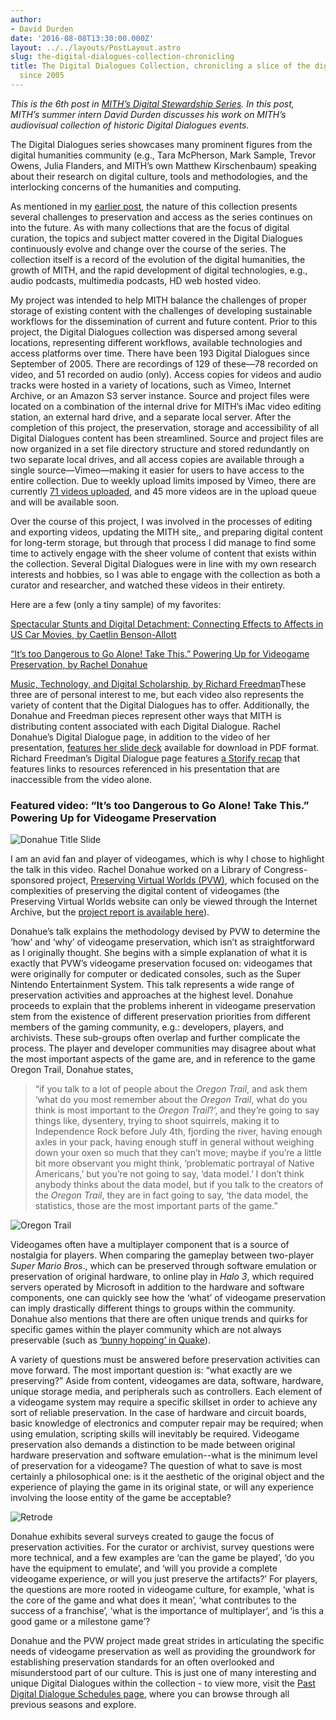 ```yaml
---
author:
- David Durden
date: '2016-08-08T13:30:00.000Z'
layout: ../../layouts/PostLayout.astro
slug: the-digital-dialogues-collection-chronicling
title: The Digital Dialogues Collection, chronicling a slice of the digital humanities
  since 2005
---
```


_This is the 6th post in [MITH’s Digital Stewardship Series](http://mith.umd.edu/tag/mith-digital-stewardship-series/). In this post, MITH’s summer intern David Durden discusses his work on MITH’s audiovisual collection of historic Digital Dialogues events._

The Digital Dialogues series showcases many prominent figures from the digital humanities community (e.g., Tara McPherson, Mark Sample, Trevor Owens, Julia Flanders, and MITH’s own Matthew Kirschenbaum) speaking about their research on digital culture, tools and methodologies, and the interlocking concerns of the humanities and computing.

As mentioned in my [earlier post](http://mith.umd.edu/decade-digital-dialogues-event-recordings-challenges-implementing-retroactive-digital-asset-management-plan/), the nature of this collection presents several challenges to preservation and access as the series continues on into the future. As with many collections that are the focus of digital curation, the topics and subject matter covered in the Digital Dialogues continuously evolve and change over the course of the series. The collection itself is a record of the evolution of the digital humanities, the growth of MITH, and the rapid development of digital technologies, e.g., audio podcasts, multimedia podcasts, HD web hosted video.

My project was intended to help MITH balance the challenges of proper storage of existing content with the challenges of developing sustainable workflows for the dissemination of current and future content. Prior to this project, the Digital Dialogues collection was dispersed among several locations, representing different workflows, available technologies and access platforms over time. There have been 193 Digital Dialogues since September of 2005. There are recordings of 129 of these—78 recorded on video, and 51 recorded on audio (only). Access copies for videos and audio tracks were hosted in a variety of locations, such as Vimeo, Internet Archive, or an Amazon S3 server instance. Source and project files were located on a combination of the internal drive for MITH’s iMac video editing station, an external hard drive, and a separate local server. After the completion of this project, the preservation, storage and accessibility of all Digital Dialogues content has been streamlined. Source and project files are now organized in a set file directory structure and stored redundantly on two separate local drives, and all access copies are available through a single source—Vimeo—making it easier for users to have access to the entire collection. Due to weekly upload limits imposed by Vimeo, there are currently [71 videos uploaded](https://vimeo.com/album/2545093), and 45 more videos are in the upload queue and will be available soon.

Over the course of this project, I was involved in the processes of editing and exporting videos, updating the MITH site,, and preparing digital content for long-term storage, but through that process I did manage to find some time to actively engage with the sheer volume of content that exists within the collection. Several Digital Dialogues were in line with my own research interests and hobbies, so I was able to engage with the collection as both a curator and researcher, and watched these videos in their entirety.

Here are a few (only a tiny sample) of my favorites:

[Spectacular Stunts and Digital Detachment: Connecting Effects to Affects in US Car Movies, by Caetlin Benson-Allott](http://mith.umd.edu/dialogues/dd-spring-2014-caetlin-benson-allott/)

[“It’s too Dangerous to Go Alone! Take This.” Powering Up for Videogame Preservation, by Rachel Donahue ](http://mith.umd.edu/dialogues/rachel-donahue-its-too-dangerous-to-go-alone-take-this/)

[Music, Technology, and Digital Scholarship, by Richard Freedman](http://mith.umd.edu/dialogues/dd-fall-2015-richard-freedman/)These three are of personal interest to me, but each video also represents the variety of content that the Digital Dialogues has to offer. Additionally, the Donahue and Freedman pieces represent other ways that MITH is distributing content associated with each Digital Dialogue. Rachel Donahue’s Digital Dialogue page, in addition to the video of her presentation, [features her slide deck](http://mith.umd.edu/wp-content/uploads/2013/03/Rachel-Donahue.MITHDD.pdf) available for download in PDF format. Richard Freedman’s Digital Dialogue page features [a Storify recap](https://storify.com/digdialog/richard-freedman-digital-dialogue-at-mith-november) that features links to resources referenced in his presentation that are inaccessible from the video alone.

### Featured video: “It’s too Dangerous to Go Alone! Take This.” Powering Up for Videogame Preservation

![Donahue Title Slide](/assets/images/2016-08-Donahue-Title-Slide-300x226.jpg)

I am an avid fan and player of videogames, which is why I chose to highlight the talk in this video. Rachel Donahue worked on a Library of Congress-sponsored project, [Preserving Virtual Worlds (PVW)](http://mith.umd.edu/research/pvwii/), which focused on the complexities of preserving the digital content of videogames (the Preserving Virtual Worlds website can only be viewed through the Internet Archive, but the [project report is available here](http://www.digitalpreservation.gov/partners/pvw.html)).

Donahue’s talk explains the methodology devised by PVW to determine the ‘how’ and ‘why’ of videogame preservation, which isn’t as straightforward as I originally thought. She begins with a simple explanation of what it is exactly that PVW’s videogame preservation focused on: videogames that were originally for computer or dedicated consoles, such as the Super Nintendo Entertainment System. This talk represents a wide range of preservation activities and approaches at the highest level. Donahue proceeds to explain that the problems inherent in videogame preservation stem from the existence of different preservation priorities from different members of the gaming community, e.g.: developers, players, and archivists. These sub-groups often overlap and further complicate the process. The player and developer communities may disagree about what the most important aspects of the game are, and in reference to the game Oregon Trail, Donahue states,

> “if you talk to a lot of people about the _Oregon Trail_, and ask them ‘what do you most remember about the _Oregon Trail_, what do you think is most important to the _Oregon Trail_?’, and they’re going to say things like, dysentery, trying to shoot squirrels, making it to Independence Rock before July 4th, fjording the river, having enough axles in your pack, having enough stuff in general without weighing down your oxen so much that they can’t move; maybe if you’re a little bit more observant you might think, ‘problematic portrayal of Native Americans,’ but you’re not going to say, ‘data model.’ I don’t think anybody thinks about the data model, but if you talk to the creators of the _Oregon Trail_, they are in fact going to say, ‘the data model, the statistics, those are the most important parts of the game.”

![Oregon Trail](/assets/images/2016-08-Oregon-Trail.jpg)

Videogames often have a multiplayer component that is a source of nostalgia for players. When comparing the gameplay between two-player _Super Mario Bros_., which can be preserved through software emulation or preservation of original hardware, to online play in _Halo 3_, which required servers operated by Microsoft in addition to the hardware and software components, one can quickly see how the ‘what’ of videogame preservation can imply drastically different things to groups within the community. Donahue also mentions that there are often unique trends and quirks for specific games within the player community which are not always preservable (such as [‘bunny hopping’ in Quake](https://wiki.sourceruns.org/wiki/Bunnyhopping)).

A variety of questions must be answered before preservation activities can move forward. The most important question is: “what exactly are we preserving?” Aside from content, videogames are data, software, hardware, unique storage media, and peripherals such as controllers. Each element of a videogame system may require a specific skillset in order to achieve any sort of reliable preservation. In the case of hardware and circuit boards, basic knowledge of electronics and computer repair may be required; when using emulation, scripting skills will inevitably be required. Videogame preservation also demands a distinction to be made between original hardware preservation and software emulation--what is the minimum level of preservation for a videogame? The question of what to save is most certainly a philosophical one: is it the aesthetic of the original object and the experience of playing the game in its original state, or will any experience involving the loose entity of the game be acceptable?

![Retrode](/assets/images/2016-08-Retrode2-carts2-matted.png)

Donahue exhibits several surveys created to gauge the focus of preservation activities. For the curator or archivist, survey questions were more technical, and a few examples are ‘can the game be played’, ‘do you have the equipment to emulate’, and ‘will you provide a complete videogame experience, or will you just preserve the artifacts?’ For players, the questions are more rooted in videogame culture, for example, ‘what is the core of the game and what does it mean’, ‘what contributes to the success of a franchise’, ‘what is the importance of multiplayer’, and ‘is this a good game or a milestone game’?

Donahue and the PVW project made great strides in articulating the specific needs of videogame preservation as well as providing the groundwork for establishing preservation standards for an often overlooked and misunderstood part of our culture. This is just one of many interesting and unique Digital Dialogues within the collection - to view more, visit the [Past Digital Dialogue Schedules page](http://mith.umd.edu/digital-dialogues/past-dialogue-schedules/), where you can browse through all previous seasons and explore.
